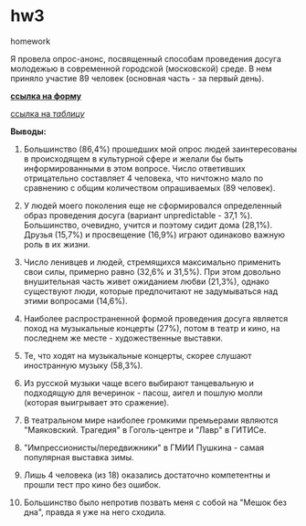 # hw3
homework

Я провела опрос-анонс, посвященный способам проведения досуга молодежью в современной городской (московской) среде. В нем приняло участие 89 человек (основная часть - за первый день).

[**ссылка на форму**](https://docs.google.com/forms/d/1VYd63pNHJ1A33R4tduXe4aAdhTdLjki6HHS0w9LCHp0/edit)

[ссылка на _таблицу_](https://docs.google.com/spreadsheets/d/1yvIyGX5Rijg1I0-kWuVBMJQW6WUKfFjXSZZfrP7bKSo/edit#gid=1560538182&fvid=750031074)

__Выводы:__

1. Большинство (86,4%) прошедших мой опрос людей заинтересованы в происходящем в культурной сфере и желали бы быть информированными в этом вопросе. Число ответивших отрицательно составляет 4 человека, что ничтожно мало по сравнению с общим количеством опрашиваемых (89 человек).

2. У людей моего поколения еще не сформировался определенный образ проведения досуга (вариант unpredictable - 37,1 %). Большинство, очевидно, учится и поэтому сидит дома (28,1%). Друзья (15,7%) и просвещение (16,9%) играют одинаково важную роль в их жизни.

3. Число ленивцев и людей, стремящихся максимально применить свои силы, примерно равно (32,6% и 31,5%). При этом довольно внушительная часть живет ожиданием любви (21,3%), однако существуют люди, которые предпочитают не задумываться над этими вопросами (14,6%).

4. Наиболее распространенной формой проведения досуга является поход на музыкальные концерты (27%), потом в театр и кино, на последнем же месте - художественные выставки.

5. Те, что ходят на музыкальные концерты, скорее слушают иностранную музыку (58,3%). 

6. Из русской музыки чаще всего выбирают танцевальную и подходящую для вечеринок - пасош, аигел и пошлую молли (которая выигрывает это сражение).

7. В театральном мире наиболее громкими премьерами являются "Маяковский. Трагедия" в Гоголь-центре и "Лавр" в ГИТИСе.

8. "Импрессионисты/передвижники" в ГМИИ Пушкина - самая популярная выставка зимы.

9. Лишь 4 человека (из 18) оказались достаточно компетентны и прошли тест про кино без ошибок.

10. Большинство было непротив позвать меня с собой на "Мешок без дна", правда я уже на него сходила.
